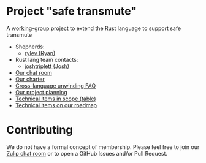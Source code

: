 # Project "safe transmute"

A [working-group project][shepherds-blog] to extend the Rust language to
support safe transmute

- Shepherds:
  - [rylev (Ryan)](https://github.com/rylev)
- Rust lang team contacts:
  - [joshtriplett (Josh)](https://github.com/joshtriplett)
- [Our chat room][zulip-room]
- [Our charter](charter.md)
- [Cross-language unwinding FAQ](faq.md)
- [Our project planning](planning/project-planning.md)
- [Technical items in scope (table)](planning/scope-by-platform-table.md)
- [Technical items on our roadmap](planning/roadmap/)

[shepherds-blog]: http://smallcultfollowing.com/babysteps/blog/2019/09/11/aic-shepherds-3-0/
[zulip-room]: https://rust-lang.zulipchat.com/#narrow/stream/216762-project-safe-transmute

# Contributing

We do not have a formal concept of membership. Please feel free to join our
[Zulip chat room][zulip-room] or to open a GitHub Issues and/or Pull Request.

